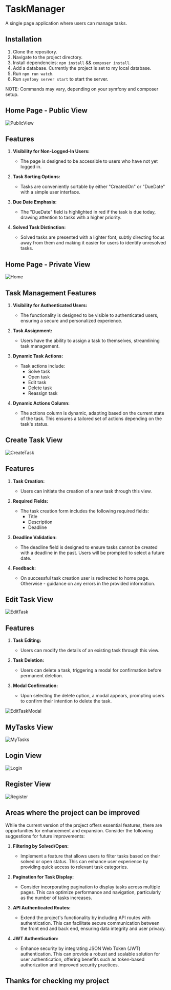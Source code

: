 # TaskManager

A single page application where users can manage tasks.

## Installation

1. Clone the repository.
2. Navigate to the project directory.
3. Install dependencies: `npm install` && `composer install`.
4. Add a database. Currently the project is set to my local database.
5. Run `npm run watch`.
6. Run `symfony server start` to start the server.

NOTE: Commands may vary, depending on your symfony and composer setup.

## Home Page - Public View
<img src="Images/PublicView.png" alt="PublicView">

## Features

1. **Visibility for Non-Logged-In Users:**
   - The page is designed to be accessible to users who have not yet logged in.

2. **Task Sorting Options:**
   - Tasks are conveniently sortable by either "CreatedOn" or "DueDate" with a simple user interface.

3. **Due Date Emphasis:**
   - The "DueDate" field is highlighted in red if the task is due today, drawing attention to tasks with a higher priority.

4. **Solved Task Distinction:**
   - Solved tasks are presented with a lighter font, subtly directing focus away from them and making it easier for users to identify unresolved tasks.


## Home Page - Private View
<img src="Images/Home.png" alt="Home">

## Task Management Features

1. **Visibility for Authenticated Users:**
   - The functionality is designed to be visible to authenticated users, ensuring a secure and personalized experience.

2. **Task Assignment:**
   - Users have the ability to assign a task to themselves, streamlining task management.

3. **Dynamic Task Actions:**
   - Task actions include:
     - Solve task
     - Open task
     - Edit task
     - Delete task
     - Reassign task

4. **Dynamic Actions Column:**
   - The actions column is dynamic, adapting based on the current state of the task. This ensures a tailored set of actions depending on the task's status.

## Create Task View
<img src="Images/CreateTask.png" alt="CreateTask">

## Features

1. **Task Creation:**
   - Users can initiate the creation of a new task through this view.

2. **Required Fields:**
   - The task creation form includes the following required fields:
     - Title
     - Description
     - Deadline

3. **Deadline Validation:**
   - The deadline field is designed to ensure tasks cannot be created with a deadline in the past. Users will be prompted to select a future date.

4. **Feedback:**
   - On successful task creation user is redirected to home page. Otherwise - guidance on any errors in the provided information.


## Edit Task View
<img src="Images/EditTask.png" alt="EditTask">


## Features

1. **Task Editing:**
   - Users can modify the details of an existing task through this view.


2. **Task Deletion:**
   - Users can delete a task, triggering a modal for confirmation before permanent deletion.

3. **Modal Confirmation:**
   - Upon selecting the delete option, a modal appears, prompting users to confirm their intention to delete the task.
  
  <img src="Images/EditTaskModal.png" alt="EditTaskModal">


## MyTasks View
<img src="Images/MyTasks.png" alt="MyTasks">

## Login View
<img src="Images/Login.png" alt="Login">

## Register View
<img src="Images/Register.png" alt="Register">

## Areas where the project can be improved 

While the current version of the project offers essential features, there are opportunities for enhancement and expansion. Consider the following suggestions for future improvements:

1. **Filtering by Solved/Open:**
   - Implement a feature that allows users to filter tasks based on their solved or open status. This can enhance user experience by providing quick access to relevant task categories.

2. **Pagination for Task Display:**
   - Consider incorporating pagination to display tasks across multiple pages. This can optimize performance and navigation, particularly as the number of tasks increases.

3. **API Authenticated Routes:**
   - Extend the project's functionality by including API routes with authentication. This can facilitate secure communication between the front end and back end, ensuring data integrity and user privacy.

4. **JWT Authentication:**
   - Enhance security by integrating JSON Web Token (JWT) authentication. This can provide a robust and scalable solution for user authentication, offering benefits such as token-based authorization and improved security practices.

## Thanks for checking my project


